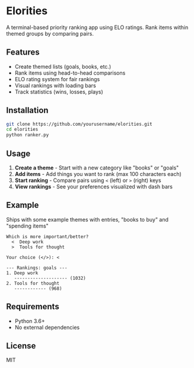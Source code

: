 # Elorities

A terminal-based priority ranking app using ELO ratings. Rank items within themed groups by comparing pairs.

## Features

- Create themed lists (goals, books, etc.)
- Rank items using head-to-head comparisons
- ELO rating system for fair rankings
- Visual rankings with loading bars
- Track statistics (wins, losses, plays)

## Installation

```bash
git clone https://github.com/yourusername/elorities.git
cd elorities
python ranker.py
```

## Usage

1. **Create a theme** - Start with a new category like "books" or "goals"
2. **Add items** - Add things you want to rank (max 100 characters each)
3. **Start ranking** - Compare pairs using `<` (left) or `>` (right) keys
4. **View rankings** - See your preferences visualized with dash bars

## Example

Ships with some example themes with entries, "books to buy" and "spending items"

```
Which is more important/better?
  <  Deep work
  >  Tools for thought

Your choice (</>): <

--- Rankings: goals ---
1. Deep work
   -------------------- (1032)
2. Tools for thought
   ------------ (968)
```

## Requirements

- Python 3.6+
- No external dependencies

## License

MIT
